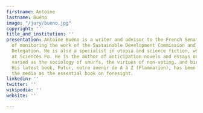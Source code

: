 ```yaml
---
firstname: Antoine
lastname: Buéno
image: "/jury/bueno.jpg"
copyright: ''
title_and_institution: ''
presentation: Antoine Buéno is a writer and advisor to the French Senate in charge
  of monitoring the work of the Sustainable Development Commission and the Foresight
  Delegation. He is also a specialist in utopia and science fiction, which he taught
  at Sciences Po. He is the author of anticipation novels and essays on subjects as
  varied as the sociology of smurfs, the virtues of non-voting, and birth control.
  His latest book, Futur, notre avenir de A à Z (Flammarion), has been presented in
  the media as the essential book on foresight.
linkedin: ''
twitter: ''
wikipedia: ''
website: ''

---
```

